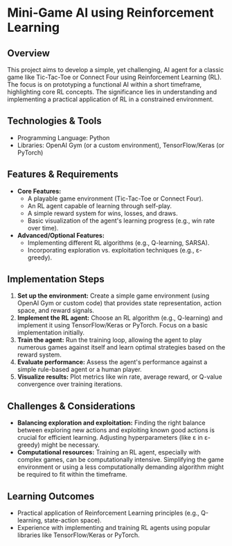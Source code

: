 # Mini-Game AI using Reinforcement Learning

## Overview

This project aims to develop a simple, yet challenging, AI agent for a classic game like Tic-Tac-Toe or Connect Four using Reinforcement Learning (RL).  The focus is on prototyping a functional AI within a short timeframe, highlighting core RL concepts.  The significance lies in understanding and implementing a practical application of RL in a constrained environment.

## Technologies & Tools

- Programming Language: Python
- Libraries:  OpenAI Gym (or a custom environment), TensorFlow/Keras (or PyTorch)

## Features & Requirements

- **Core Features:**
    - A playable game environment (Tic-Tac-Toe or Connect Four).
    - An RL agent capable of learning through self-play.
    - A simple reward system for wins, losses, and draws.
    - Basic visualization of the agent's learning progress (e.g., win rate over time).
- **Advanced/Optional Features:**
    - Implementing different RL algorithms (e.g., Q-learning, SARSA).
    - Incorporating exploration vs. exploitation techniques (e.g., ε-greedy).


## Implementation Steps

1. **Set up the environment:** Create a simple game environment (using OpenAI Gym or custom code) that provides state representation, action space, and reward signals.
2. **Implement the RL agent:** Choose an RL algorithm (e.g., Q-learning) and implement it using TensorFlow/Keras or PyTorch.  Focus on a basic implementation initially.
3. **Train the agent:** Run the training loop, allowing the agent to play numerous games against itself and learn optimal strategies based on the reward system.
4. **Evaluate performance:**  Assess the agent's performance against a simple rule-based agent or a human player.
5. **Visualize results:** Plot metrics like win rate, average reward, or Q-value convergence over training iterations.


## Challenges & Considerations

- **Balancing exploration and exploitation:** Finding the right balance between exploring new actions and exploiting known good actions is crucial for efficient learning.  Adjusting hyperparameters (like ε in ε-greedy) might be necessary.
- **Computational resources:** Training an RL agent, especially with complex games, can be computationally intensive.  Simplifying the game environment or using a less computationally demanding algorithm might be required to fit within the timeframe.


## Learning Outcomes

- Practical application of Reinforcement Learning principles (e.g., Q-learning, state-action space).
- Experience with implementing and training RL agents using popular libraries like TensorFlow/Keras or PyTorch.

